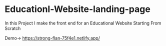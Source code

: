 # Educationl-Website-landing-page
In this Project I make the front end for an Educational Website 
Starting From Scratch

Demo-> https://strong-flan-75f4e1.netlify.app/
